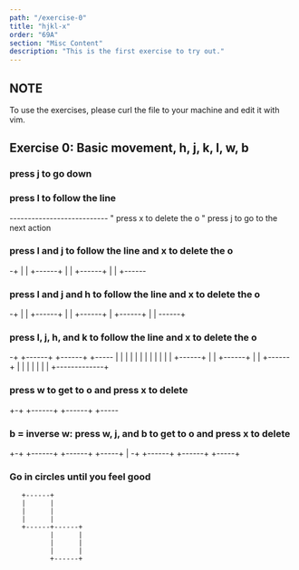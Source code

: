 ```yaml
---
path: "/exercise-0"
title: "hjkl-x"
order: "69A"
section: "Misc Content"
description: "This is the first exercise to try out."
---
```

## NOTE
To use the exercises, please curl the file to your machine and edit it with vim.

## Exercise 0: Basic movement, h, j, k, l, w, b
### press j to go down

### press l to follow the line
--------------------------- " press x to delete the o
                             " press j to go to the next action




### press l and j to follow the line and x to delete the o
-+
 |
 |
 +------+
        |
        |
        +------+
               |
               |
               +------

### press l and j and h to follow the line and x to delete the o
-+
 |
 |
 +------+
        |
        |
 +------+
 |
 +------+
        |
        |
 ------+

### press l, j, h, and k to follow the line and x to delete the o
-+      +------+      +------+      +-----
 |      |      |      |      |      |
 |      |      |      |      |      |
 +------+      |      |      +------+
               |      |
        +------+      |
        |             |
        |             |
        |             |
        +-------------+

### press w to get to o and press x to delete
+-+      +------+      +------+      +-----

### b = inverse w: press w, j, and b to get to o and press x to delete
+-+      +------+      +------+      +-----+
                                           |
-+      +------+      +------+      +-----+

### Go in circles until you feel good

       +------+
       |      |
       |      |
       |      |
       +------+------+
              |      |
              |      |
              |      |
              +------+
